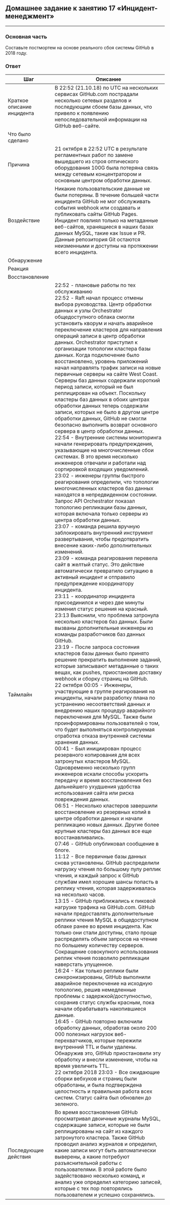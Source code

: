 ## Домашнее задание к занятию 17 «Инцидент-менеджмент»
---
### Основная часть
Составьте постмортем на основе реального сбоя системы GitHub в 2018 году.

### Ответ
|Шаг|Описание|
|---|--------|
|Краткое описание инцидента|В 22:52 (21.10.18) по UTC на нескольких сервисах GitHub.com пострадали несколько сетевых разделов и последующим сбоем базы данных, что привело к появлению непоследовательной информации на GitHub веб-сайте.|
|Что было сделано||
|Причина|21 октября в 22:52 UTC в результате регламентных работ по замене вышедшего из строя оптического оборудования 100G была потеряна связь между сетевым концентратором и основным центром обработки данных. |
|Воздействие|Никакие пользовательские данные не были потеряны. В течение большей части инцидента GitHub не мог обслуживать события webhook или создавать и публиковать сайты GitHub Pages. Инцидент повлиял только на метаданные веб-сайтов, хранящиеся в наших базах данных MySQL, такие как Issue и PR. Данные репозитория Git остаются неизменными и доступны на протяжении всего инцидента.|
|Обнаружение||
|Реакция||
|Восстановление||
|Таймлайн| 22:52 - плановые работы по тех обслуживанию <br/> 22:52 - Raft начал процесс отмены выбора руководства. Центр обработки данных и узлы Orchestrator общедоступного облака смогли установить кворум и начать аварийное переключение кластеров для направления операций записи в центр обработки данных. Orchestrator приступил к организации топологии кластера базы данных. Когда подключение было восстановлено, уровень приложений начал направлять трафик записи на новые первичные серверы на сайте West Coast. Серверы баз данных содержали короткий период записи, который не был реплицирован на объект. Поскольку кластеры баз данных в обоих центрах обработки данных теперь содержали записи, которых не было в другом центре обработки данных, GitHub не смогли безопасно выполнить возврат основного сервера в центр обработки данных.<br/> 22:54 - Внутренние системы мониторинга начали генерировать предупреждения, указывающие на многочисленные сбои системах. В это время несколько инженеров отвечали и работали над сортировкой входящих уведомлений. <br/> 23:02 - инженеры группы быстрого реагирования определили, что топологии многочисленных кластеров баз данных находятся в непредвиденном состоянии. Запрос API Orchestrator показал топологию репликации базы данных, которая включала только серверы из центра обработки данных. <br/> 23:07 - команда решила вручную заблокировать внутренний инструмент развертывания, чтобы предотвратить внесение каких-либо дополнительных изменений. <br/> 23:09 - команда реагирования перевела сайт в желтый статус. Это действие автоматически превратило ситуацию в активный инцидент и отправило предупреждение координатору инцидента. <br/> 23:11 - координатор инцидента присоединился и через две минуты изменил статус решения на красный. <br/> 23:13 Выяснили, что проблема затронула несколько кластеров баз данных. Были вызваны дополнительные инженеры из команды разработчиков баз данных GitHub. <br/> 23:19 - После запроса состояния кластеров базы данных было принято решение прекратить выполнение заданий, которые записывают метаданные о таких вещах, как pushes, приостановив доставку webhook и сборку страниц на GitHub. <br/> 22 октября 00:05 - Инженеры, участвующие в группе реагирования на инциденты, начали разработку плана по устранению несоответствий данных и внедрению наших процедур аварийного переключения для MySQL. Также были проинформированы пользователей о том, что будет выполняться контролируемая отработка отказа внутренней системы хранения данных. <br/>  00:41 - Был инициирован процесс резервного копирования для всех затронутых кластеров MySQL. Одновременно несколько групп инженеров искали способы ускорить передачу и время восстановления без дальнейшего ухудшения удобства использования сайта или риска повреждения данных. <br/>  06:51 - Несколько кластеров завершили восстановление из резервных копий в центре обработки данных и начали репликацию новых данных. Другие более крупные кластеры баз данных все еще восстанавливались. <br/> 07:46 - GitHub опубликовал сообщение в блоге. <br/>  11:12 - Все первичные базы данных снова установлены. GitHub распределили нагрузку чтения по большому пулу реплик чтения, и каждый запрос к GitHub службам имел хорошие шансы попасть в реплику чтения, которая задерживалась на несколько часов. <br/> 13:15 - GitHub приближались к пиковой нагрузке трафика на GitHub.com. GitHub начали предоставлять дополнительные реплики чтения MySQL в общедоступном облаке ранее во время инцидента. Как только они стали доступны, стало проще распределять объем запросов на чтение по большему количеству серверов. Сокращение совокупного использования реплик чтения позволило репликации наверстать упущенное. <br/> 16:24 - Как только реплики были синхронизированы, GitHub выполнили аварийное переключение на исходную топологию, решив немедленные проблемы с задержкой/доступностью, сохранив статус службы красным, пока начали обрабатывать накопившиеся данные. <br/> 16:45 - GitHub повторно включили обработку данных, обработав около 200 000 полезных нагрузок веб-перехватчиков, которые пережили внутренний TTL и были удалены. Обнаружив это, GitHub приостановили эту обработку и внесли изменение, чтобы на время увеличить TTL. <br/> 22 октября 2018 23:03 - Все ожидающие сборки вебхуков и страниц были обработаны, и была подтверждена целостность и правильная работа всех систем. Статус сайта был обновлен до зеленого.|
|Последующие действия|Во время восстановления GitHub просматривал двоичные журналы MySQL, содержащие записи, которые не были реплицированы на сайт из каждого затронутого кластера. Также GitHub проводил анализ журналов и определил, какие записи могут быть автоматически выверены, а какие потребуют разъяснительной работы с пользователями. В этой работе было задействовано несколько команд, и анализ уже определил категорию записей, которые с тех пор повторялись пользователем и успешно сохранялись.|









